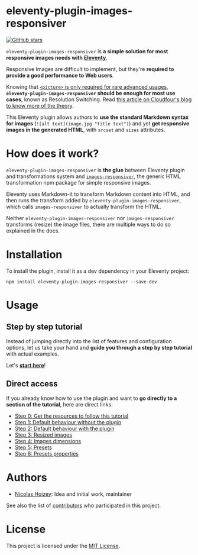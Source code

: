 # eleventy-plugin-images-responsiver

[![GitHub stars](https://img.shields.io/github/stars/nhoizey/images-responsiver.svg?style=social)](https://github.com/nhoizey/images-responsiver/stargazers)

`eleventy-plugin-images-responsiver` is **a simple solution for most responsive images needs with [Eleventy](https://www.11ty.dev/)**.

Responsive Images are difficult to implement, but they're **required to provide a good performance to Web users**.

Knowing that [`<picture>` is only required for rare advanced usages](https://cloudfour.com/thinks/dont-use-picture-most-of-the-time/), **`eleventy-plugin-images-responsiver` should be enough for most use cases**, known as Resolution Switching. Read [this article on Cloudfour's blog to know more of the theory](https://cloudfour.com/thinks/responsive-images-the-simple-way/).

This Eleventy plugin allows authors to **use the standard Markdown syntax for images** (`![alt text](image.jpg "title text")`) and yet **get responsive images in the generated HTML**, with `srcset` and `sizes` attributes.

# How does it work?

`eleventy-plugin-images-responsiver` is **the glue** between Eleventy plugin and transformations system and [`images-responsiver`](../images-responsiver/), the generic HTML transformation npm package for simple responsive images.

Eleventy uses Markdown-it to transform Markdown content into HTML, and then runs the transform added by `eleventy-plugin-images-responsiver`, which calls `images-responsiver` to actually transform the HTML.

Neither `eleventy-plugin-images-responsiver` nor `images-responsiver` transforms (resize) the image files, there are multiple ways to do so explained in the docs.

# Installation

To install the plugin, install it as a dev dependency in your Eleventy project:

```
npm install eleventy-plugin-images-responsiver --save-dev
```

# Usage

## Step by step tutorial

Instead of jumping directly into the list of features and configuration options, let us take your hand and **guide you through a step by step tutorial** with actual examples.

Let's **[start here](tutorial/00-preparation/#readme)**!

## Direct access

If you already know how to use the plugin and want to **go directly to a section of the tutorial**, here are direct links:

- [Step 0: Get the resources to follow this tutorial](tutorial/00-preparation/#readme)
- [Step 1: Default behaviour without the plugin](tutorial/01-without-plugin/#readme)
- [Step 2: Default behaviour with the plugin](tutorial/02-with-plugin-default/#readme)
- [Step 3: Resized images](tutorial/03-resized-images/#readme)
- [Step 4: Images dimensions](tutorial/04-images-dimensions/#readme)
- [Step 5: Presets](tutorial/05-presets/#readme)
- [Step 6: Presets properties](tutorial/06-presets-properties/#readme)

# Authors

- [Nicolas Hoizey](https://github.com/nhoizey): Idea and initial work, maintainer

See also the list of [contributors](https://github.com/nhoizey/images-responsiver/contributors) who participated in this project.

# License

This project is licensed under the [MIT License](LICENSE.md).
